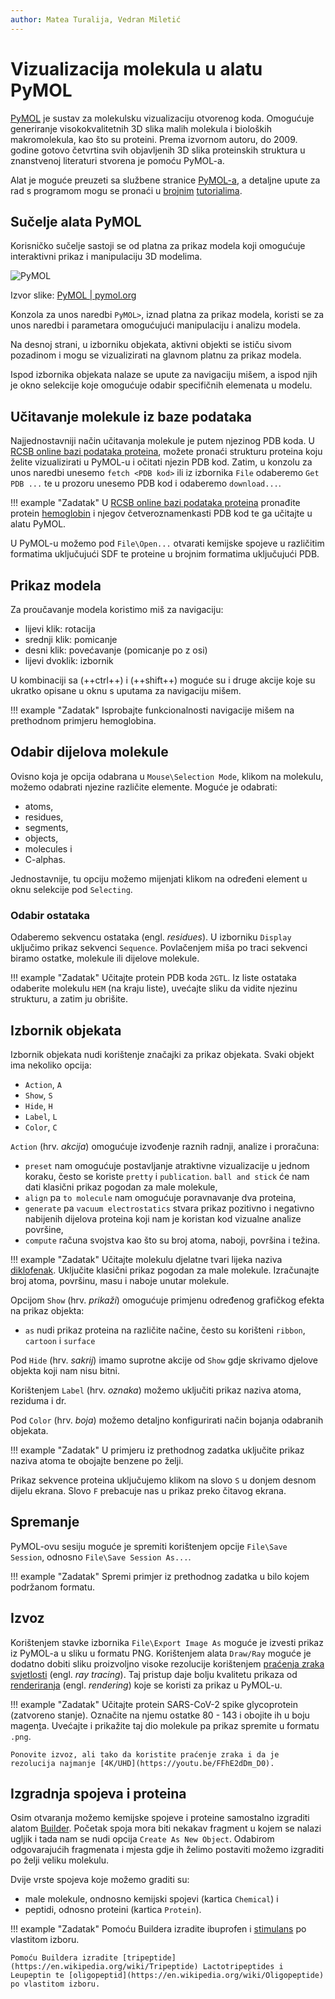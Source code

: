 ```yaml
---
author: Matea Turalija, Vedran Miletić
---
```


# Vizualizacija molekula u alatu PyMOL

[PyMOL](https://pymol.org/) je sustav za molekulsku vizualizaciju otvorenog koda. Omogućuje generiranje visokokvalitetnih 3D slika malih molekula i bioloških makromolekula, kao što su proteini. Prema izvornom autoru, do 2009. godine gotovo četvrtina svih objavljenih 3D slika proteinskih struktura u znanstvenoj literaturi stvorena je pomoću PyMOL-a.

Alat je moguće preuzeti sa službene stranice [PyMOL-a](https://pymol.org/), a detaljne upute za rad s programom mogu se pronaći u [brojnim](https://pymolwiki.org/index.php/Practical_Pymol_for_Beginners) [tutorialima](https://dasher.wustl.edu/bio5357/software/pymol/simple-tutorial.pdf).

## Sučelje alata PyMOL

Korisničko sučelje sastoji se od platna za prikaz modela koji omogućuje interaktivni prikaz i manipulaciju 3D modelima.

![PyMOL](https://pymol.org/2/img/PyMOL_screenshot.png)

Izvor slike: [PyMOL | pymol.org](https://pymol.org/)

Konzola za unos naredbi `PyMOL>`, iznad platna za prikaz modela, koristi se za unos naredbi i parametara omogućujući manipulaciju i analizu modela.

Na desnoj strani, u izborniku objekata, aktivni objekti se ističu sivom pozadinom i mogu se vizualizirati na glavnom platnu za prikaz modela.

Ispod izbornika objekata nalaze se upute za navigaciju mišem, a ispod njih je okno selekcije koje omogućuje odabir specifičnih elemenata u modelu.

## Učitavanje molekule iz baze podataka

Najjednostavniji način učitavanja molekule je putem njezinog PDB koda. U [RCSB online bazi podataka proteina](https://www.rcsb.org/), možete pronaći strukturu proteina koju želite vizualizirati u PyMOL-u i očitati njezin PDB kod. Zatim, u konzolu za unos naredbi unesemo `fetch <PDB kod>` ili iz izbornika `File` odaberemo `Get PDB ...` te u prozoru unesemo PDB kod i odaberemo `download...`.

!!! example "Zadatak"
    U [RCSB online bazi podataka proteina](https://www.rcsb.org/) pronađite protein [hemoglobin](https://en.wikipedia.org/wiki/Hemoglobin) i njegov četveroznamenkasti PDB kod te ga učitajte u alatu PyMOL.

U PyMOL-u možemo pod `File\Open...` otvarati kemijske spojeve u različitim formatima uključujući SDF te proteine u brojnim formatima uključujući PDB.

## Prikaz modela

Za proučavanje modela koristimo miš za navigaciju:

- lijevi klik: rotacija
- srednji klik: pomicanje
- desni klik: povećavanje (pomicanje po z osi)
- lijevi dvoklik: izbornik

U kombinaciji sa (++ctrl++) i (++shift++) moguće su i druge akcije koje su ukratko opisane u oknu s uputama za navigaciju mišem.

!!! example "Zadatak"
    Isprobajte funkcionalnosti navigacije mišem na prethodnom primjeru hemoglobina.

## Odabir dijelova molekule

Ovisno koja je opcija odabrana u `Mouse\Selection Mode`, klikom na molekulu, možemo odabrati njezine različite elemente. Moguće je odabrati:

- atoms,
- residues,
- segments,
- objects,
- molecules i
- C-alphas.

Jednostavnije, tu opciju možemo mijenjati klikom na određeni element u oknu selekcije pod `Selecting`.

### Odabir ostataka

Odaberemo sekvencu ostataka (engl. *residues*). U izborniku `Display` uključimo prikaz sekvenci `Sequence`. Povlačenjem miša po traci sekvenci biramo ostatke, molekule ili dijelove molekule.

!!! example "Zadatak"
    Učitajte protein PDB koda `2GTL`. Iz liste ostataka odaberite molekulu `HEM` (na kraju liste), uvećajte sliku da vidite njezinu strukturu, a zatim ju obrišite.

## Izbornik objekata

Izbornik objekata nudi korištenje značajki za prikaz objekata. Svaki objekt ima nekoliko opcija:

- `Action`, `A`
- `Show`, `S`
- `Hide`, `H`
- `Label`, `L`
- `Color`, `C`

`Action` (hrv. *akcija*) omogućuje izvođenje raznih radnji, analize i proračuna:

- `preset` nam omogućuje postavljanje atraktivne vizualizacije u jednom koraku, često se koriste `pretty` i `publication`.  `ball and stick` će nam dati klasični prikaz pogodan za male molekule,
- `align` pa `to molecule` nam omogućuje poravnavanje dva proteina,
- `generate` pa `vacuum electrostatics` stvara prikaz pozitivno i negativno nabijenih dijelova proteina koji nam je koristan kod vizualne analize površine,
- `compute` računa svojstva kao što su broj atoma, naboji, površina i težina.

!!! example "Zadatak"
    Učitajte molekulu djelatne tvari lijeka naziva [diklofenak](https://en.wikipedia.org/wiki/Diclofenac). Uključite klasični prikaz pogodan za male molekule. Izračunajte broj atoma, površinu, masu i naboje unutar molekule.

Opcijom `Show` (hrv. *prikaži*) omogućuje primjenu određenog grafičkog efekta na prikaz objekta:

- `as` nudi prikaz proteina na različite načine, često su korišteni `ribbon`, `cartoon` i `surface`

Pod `Hide` (hrv. *sakrij*) imamo suprotne akcije od `Show` gdje skrivamo djelove objekta koji nam nisu bitni.

Korištenjem `Label` (hrv. *oznaka*) možemo uključiti prikaz naziva atoma, reziduma i dr.

Pod `Color` (hrv. *boja*) možemo detaljno konfigurirati način bojanja odabranih objekata.

!!! example "Zadatak"
    U primjeru iz prethodnog zadatka uključite prikaz naziva atoma te obojajte benzene po želji.

Prikaz sekvence proteina uključujemo klikom na slovo `S` u donjem desnom dijelu ekrana. Slovo `F` prebacuje nas u prikaz preko čitavog ekrana.

## Spremanje

PyMOL-ovu sesiju moguće je spremiti korištenjem opcije `File\Save Session`, odnosno `File\Save Session As...`.

!!! example "Zadatak"
    Spremi primjer iz prethodnog zadatka u bilo kojem podržanom formatu.

## Izvoz

Korištenjem stavke izbornika `File\Export Image As` moguće je izvesti prikaz iz PyMOL-a u sliku u formatu PNG. Korištenjem alata `Draw/Ray` moguće je dodatno dobiti sliku proizvoljno visoke rezolucije korištenjem [praćenja zraka svjetlosti](https://en.wikipedia.org/wiki/Ray_tracing_(graphics)) (engl. *ray tracing*). Taj pristup daje bolju kvalitetu prikaza od [renderiranja](https://en.wikipedia.org/wiki/Rendering_(computer_graphics)) (engl. *rendering*) koje se koristi za prikaz u PyMOL-u.

!!! example "Zadatak"
    Učitajte protein SARS-CoV-2 spike glycoprotein (zatvoreno stanje). Označite na njemu ostatke 80 - 143 i obojite ih u boju magen[t](https://www.hrvatskitelekom.hr/magenta1)a. Uvećajte i prikažite taj dio molekule pa prikaz spremite u formatu `.png`.

    Ponovite izvoz, ali tako da koristite praćenje zraka i da je rezolucija najmanje [4K/UHD](https://youtu.be/FFhE2dDm_D0).

## Izgradnja spojeva i proteina

Osim otvaranja možemo kemijske spojeve i proteine samostalno izgraditi alatom [Builder](https://pymolwiki.org/index.php/Builder). Početak spoja mora biti nekakav fragment u kojem se nalazi ugljik i tada nam se nudi opcija `Create As New Object`. Odabirom odgovarajućih fragmenata i mjesta gdje ih želimo postaviti možemo izgraditi po želji veliku molekulu.

Dvije vrste spojeva koje možemo graditi su:

- male molekule, ondnosno kemijski spojevi (kartica `Chemical`) i
- peptidi, odnosno proteini (kartica `Protein`).

!!! example "Zadatak"
    Pomoću Buildera izradite ibuprofen i [stimulans](https://en.wikipedia.org/wiki/Stimulant) po vlastitom izboru.

    Pomoću Buildera izradite [tripeptide](https://en.wikipedia.org/wiki/Tripeptide) Lactotripeptides i Leupeptin te [oligopeptid](https://en.wikipedia.org/wiki/Oligopeptide) po vlastitom izboru.
